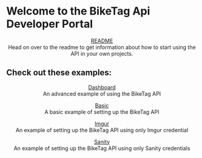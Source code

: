 # Welcome to the BikeTag Api Developer Portal
<p align="center">
    <span>
        <a href="/readme/">README</a>
        <br>
        Head on over to the readme to get information about how to start using the API in your own projects.
    </span>
</p>

## Check out these examples:

<p align="center">
    <span>
        <a href="/examples/">Dashboard</a>
        <br>
        An advanced example of using the BikeTag API
    </span>
</p>
<p align="center">
    <span>
        <a href="/examples/basic/">Basic</a>
        <br>
        A basic example of setting up the BikeTag API
    </span>
</p>
<p align="center">
    <span>
        <a href="/examples/imgur/">Imgur</a>
        <br>
        An example of setting up the BikeTag API using only Imgur credential
    </span>
</p>
<p align="center">
    <span>
        <a href="/examples/sanity/">Sanity</a>
        <br>
        An example of setting up the BikeTag API using only Sanity credentials
    </span>
</p>
